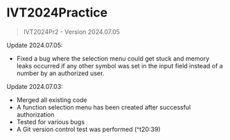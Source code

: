 # IVT2024Practice
> IVT2024Pr2 - Version 2024.07.05

Update 2024.07.05:
- Fixed a bug where the selection menu could get stuck and memory leaks occurred 
if any other symbol was set in the input field instead of a number by an authorized user.


Update 2024.07.03:
- Merged all existing code
- A function selection menu has been created after successful authorization
- Tested for various bugs
- A Git version control test was performed (^t20:39)
